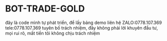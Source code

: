 # BOT-TRADE-GOLD
đây là code mình tự phát triển, để lấy bảng demo
liên hệ ZALO:0778.107.369
tele:0778.107.369
tuyên bố trách nhiệm, đây không phải lời khuyên đầu tư, mọi rui rõ, mất tiền tôi không chịu trách nhiệm

